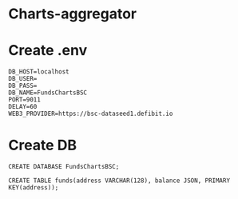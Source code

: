 # Charts-aggregator

# Create .env
```
DB_HOST=localhost
DB_USER=
DB_PASS=
DB_NAME=FundsChartsBSC
PORT=9011
DELAY=60
WEB3_PROVIDER=https://bsc-dataseed1.defibit.io
```


# Create DB

```
CREATE DATABASE FundsChartsBSC;

CREATE TABLE funds(address VARCHAR(128), balance JSON, PRIMARY KEY(address));
```

